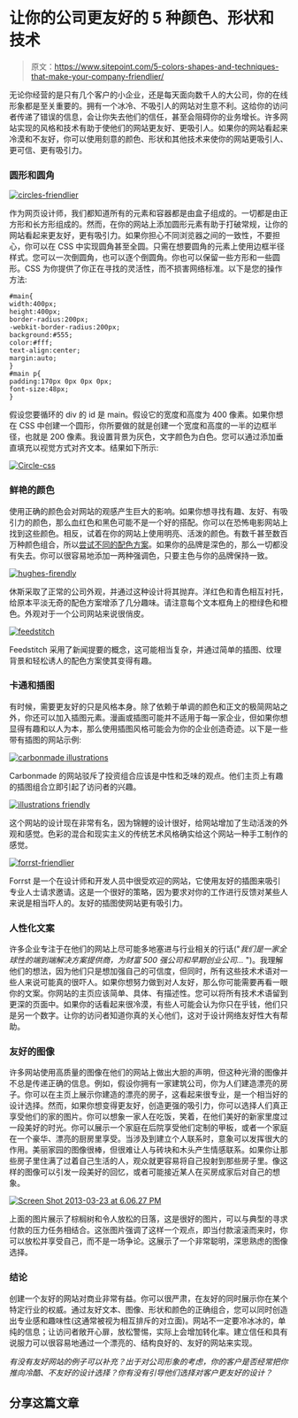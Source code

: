 # 让你的公司更友好的 5 种颜色、形状和技术

> 原文：<https://www.sitepoint.com/5-colors-shapes-and-techniques-that-make-your-company-friendlier/>

无论你经营的是只有几个客户的小企业，还是每天面向数千人的大公司，你的在线形象都是至关重要的。拥有一个冰冷、不吸引人的网站对生意不利。这给你的访问者传递了错误的信息，会让你失去他们的信任，甚至会阻碍你的业务增长。许多网站实现的风格和技术有助于使他们的网站更友好、更吸引人。如果你的网站看起来冷漠和不友好，你可以使用刻意的颜色、形状和其他技术来使你的网站更吸引人、更可信、更有吸引力。

### 圆形和圆角

[![circles-friendlier](img/191ff146f9abd44f6e7c7d5abb58ba93.png)](https://www.sitepoint.com/wp-content/uploads/2013/03/circles.jpg)

作为网页设计师，我们都知道所有的元素和容器都是由盒子组成的。一切都是由正方形和长方形组成的。然而，在你的网站上添加圆形元素有助于打破常规，让你的网站看起来更友好，更有吸引力。如果你担心不同浏览器之间的一致性，不要担心，你可以在 CSS 中实现圆角甚至全圆。只需在想要圆角的元素上使用边框半径样式。您可以一次倒圆角，也可以逐个倒圆角。你也可以保留一些方形和一些圆形。CSS 为你提供了你正在寻找的灵活性，而不损害网络标准。以下是您的操作方法:

```
#main{
width:400px;
height:400px;
border-radius:200px;
-webkit-border-radius:200px;
background:#555;
color:#fff;
text-align:center;
margin:auto;
}
#main p{
padding:170px 0px 0px 0px;
font-size:48px;
}
```

假设您要循环的 div 的 id 是 main。假设它的宽度和高度为 400 像素。如果你想在 CSS 中创建一个圆形，你所要做的就是创建一个宽度和高度的一半的边框半径，也就是 200 像素。我设置背景为灰色，文字颜色为白色。您可以通过添加垂直填充以视觉方式对齐文本。结果如下所示:

[![Circle-css](img/0085305e5e33d9c536e3cdd888538d19.png)](https://www.sitepoint.com/wp-content/uploads/2013/03/circle.jpg)

### 鲜艳的颜色

使用正确的颜色会对网站的观感产生巨大的影响。如果你想寻找有趣、友好、有吸引力的颜色，那么血红色和黑色可能不是一个好的搭配。你可以在恐怖电影网站上找到这些颜色。相反，试着在你的网站上使用明亮、活泼的颜色。有数千甚至数百万种颜色组合，所以[尝试不同的配色方案](https://www.sitepoint.com/color-theory-101-2/ "Color Theory 101")。如果你的品牌是深色的，那么一切都没有失去。你可以很容易地添加一两种强调色，只要主色与你的品牌保持一致。

[![hughes-firendly](img/d1176d7dd73489632c676999e984e6f9.png)](https://www.sitepoint.com/wp-content/uploads/2013/03/hughs.jpg)

休斯采取了正常的公司外观，并通过这种设计将其抛弃。洋红色和青色相互衬托，给原本平淡无奇的配色方案增添了几分趣味。请注意每个文本框角上的橙绿色和橙色。外观对于一个公司网站来说很俏皮。

[![feedstitch](img/9c90e5e43136ed8b023148e40dcb265c.png)](https://www.sitepoint.com/wp-content/uploads/2013/03/feedstitch.jpg)

Feedstitch 采用了新闻提要的概念，这可能相当复杂，并通过简单的插图、纹理背景和轻松诱人的配色方案使其变得有趣。

### 卡通和插图

有时候，需要更友好的只是风格本身。除了依赖于单调的颜色和正文的极简网站之外，你还可以加入插图元素。漫画或插图可能并不适用于每一家企业，但如果你想显得有趣和以人为本，那么使用插图风格可能会为你的企业创造奇迹。以下是一些带有插图的网站示例:

[![carbonmade illustrations](img/1aa439d96b8e6466887b432ed4f7381c.png)](https://www.sitepoint.com/wp-content/uploads/2013/03/carbonmade-illustrations.jpg)

Carbonmade 的网站驳斥了投资组合应该是中性和乏味的观点。他们主页上有趣的插图组合立即引起了访问者的兴趣。

[![illustrations friendly](img/b6bbc499a041bb186d4817fe55666c13.png)](https://www.sitepoint.com/wp-content/uploads/2013/03/illustrations-n.designstudio.jpg)

这个网站的设计现在非常有名，因为锦鲤的设计很好，给网站增加了生动活泼的外观和感觉。色彩的混合和现实主义的传统艺术风格确实给这个网站一种手工制作的感觉。

[![forrst-friendlier](img/e9f9f6b8be196571af6fa7fc8491c532.png)](https://www.sitepoint.com/wp-content/uploads/2013/03/forrst-friendlier.jpg)

Forrst 是一个在设计师和开发人员中很受欢迎的网站，它使用友好的插图来吸引专业人士请求邀请。这是一个很好的策略，因为要求对你的工作进行反馈对某些人来说是相当吓人的。友好的插图使网站更有吸引力。

### 人性化文案

许多企业专注于在他们的网站上尽可能多地塞进与行业相关的行话("*我们是一家全球性的端到端解决方案提供商，为财富 500 强公司和早期创业公司…* ")。我理解他们的想法，因为他们只是想加强自己的可信度，但同时，所有这些技术术语对一些人来说可能真的很吓人。如果你想努力做到对人友好，那么你可能需要再看一眼你的文案。你网站的主页应该简单、具体、有描述性。您可以将所有技术术语留到更深的页面中。如果你的话看起来很冷漠，有些人可能会认为你只在乎钱，他们只是另一个数字。让你的访问者知道你真的关心他们，这对于设计网络友好性大有帮助。

### 友好的图像

许多网站使用高质量的图像在他们的网站上做出大胆的声明，但这种光滑的图像并不总是传递正确的信息。例如，假设你拥有一家建筑公司，你为人们建造漂亮的房子。你可以在主页上展示你建造的漂亮的房子，这看起来很专业，是一个相当好的设计选择。然而，如果你想变得更友好，创造更强的吸引力，你可以选择人们真正享受他们的家的图片。你可以想象一家人在吃饭，笑着，在他们美好的新家里度过一段美好的时光。你可以展示一个家庭在后院享受他们定制的甲板，或者一个家庭在一个豪华、漂亮的厨房里享受。当涉及到建立个人联系时，意象可以发挥很大的作用。美丽家园的图像很棒，但很难让人与砖块和木头产生情感联系。如果你让那些房子里住满了过着自己生活的人，观众就更容易将自己投射到那些房子里。像这样的图像可以引发一段美好的回忆，或者可能接近某人在买房成家后对自己的想象。

[![Screen Shot 2013-03-23 at 6.06.27 PM](img/49c35e61793ac2ef348f791f05a40981.png)](https://www.sitepoint.com/wp-content/uploads/2013/03/Screen-Shot-2013-03-23-at-6.06.27-PM.png)

上面的图片展示了棕榈树和令人放松的日落，这是很好的图片，可以与典型的寻求付款的压力任务相结合。这张图片强调了这样一个观点，即当付款滚滚而来时，你可以放松并享受自己，而不是一场争论。这展示了一个非常聪明，深思熟虑的图像选择。

### 结论

创建一个友好的网站对商业非常有益。你可以很严肃，在友好的同时展示你在某个特定行业的权威。通过友好文本、图像、形状和颜色的正确组合，您可以同时创造出专业感和趣味性(这通常被视为相互排斥的对立面)。网站不一定要冷冰冰的，单纯的信息；让访问者敞开心扉，放松警惕，实际上会增加转化率。建立信任和具有说服力可以很容易地通过一个漂亮的、结构良好的、友好的网站来实现。

*有没有友好网站的例子可以补充？出于对公司形象的考虑，你的客户是否经常把你推向冷酷、不友好的设计选择？你有没有引导他们选择对客户更友好的设计？*

## 分享这篇文章